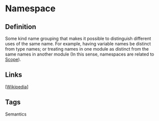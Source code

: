 # Namespace

## Definition
Some kind name grouping that makes it possible to distinguish different uses of the same name. For example, having variable names be distinct from type names; or treating names in one module as distinct from the same names in another module (In this sense, namespaces are related to [Scope](Scope)).

## Links


[[Wikipedia](http://en.wikipedia.org/wiki/Namespace)]

## Tags
Semantics


